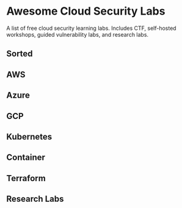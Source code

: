# Awesome Cloud Security Labs

A list of free cloud security learning labs. Includes CTF, self-hosted workshops, guided vulnerability labs, and research labs. 

## Sorted

## AWS

## Azure

## GCP

## Kubernetes

## Container

## Terraform

## Research Labs


